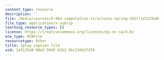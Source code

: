 ```yaml
---
content_type: resource
description: ''
file: /media/courses/6-004-computation-structures-spring-2017/1e5125a090e259d5b2b256c23dd1f259_LiO-HMhxAtY.vtt
file_type: application/x-subrip
learning_resource_types: []
license: https://creativecommons.org/licenses/by-nc-sa/4.0/
ocw_type: OCWFile
resourcetype: Other
title: 3play caption file
uid: 1e5125a0-90e2-59d5-b2b2-56c23dd1f259
---
```

